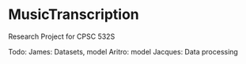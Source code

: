 # MusicTranscription
Research Project for CPSC 532S

Todo:
James: Datasets, model
Aritro: model
Jacques: Data processing
